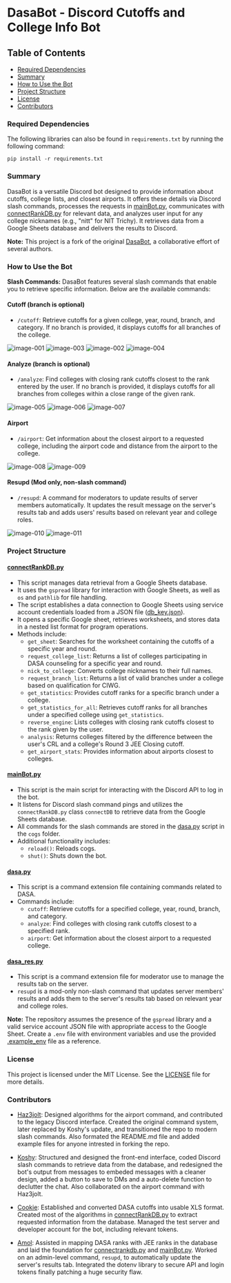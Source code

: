 # DasaBot - Discord Cutoffs and College Info Bot

## Table of Contents
- [Required Dependencies](#required-dependencies)
- [Summary](#summary)
- [How to Use the Bot](#how-to-use-the-bot)
- [Project Structure](#project-structure)
- [License](#license)
- [Contributors](#contributors)

### Required Dependencies
The following libraries can also be found in `requirements.txt` by running the following command:  
```shell
pip install -r requirements.txt
```

### Summary

DasaBot is a versatile Discord bot designed to provide information about cutoffs, college lists, and closest airports. It offers these details via Discord slash commands, processes the requests in [mainBot.py](DASABot/mainBot.py), communicates with [connectRankDB.py](DASABot/connectRankDB.py) for relevant data, and analyzes user input for any college nicknames (e.g., "nitt" for NIT Trichy). It retrieves data from a Google Sheets database and delivers the results to Discord.

**Note:** This project is a fork of the original [DasaBot](https://github.com/DASA-boys/DASA-Bot), a collaborative effort of several authors.

### How to Use the Bot

**Slash Commands:**
DasaBot features several slash commands that enable you to retrieve specific information. Below are the available commands:

#### Cutoff (branch is optional)
- `/cutoff`: Retrieve cutoffs for a given college, year, round, branch, and category. If no branch is provided, it displays cutoffs for all branches of the college.

![image-001](https://github.com/Haz3-jolt/DasaBot/assets/79502699/6f3f1a64-618f-4217-bd82-a876822c52ea)
![image-003](https://github.com/Haz3-jolt/DasaBot/assets/79502699/4e06797e-81b8-4fdd-8d33-ebe990e88800)
![image-002](https://github.com/Haz3-jolt/DasaBot/assets/79502699/9e864e24-1706-4310-a46a-38176ebb62c4)
![image-004](https://github.com/Haz3-jolt/DasaBot/assets/79502699/a252db12-0408-45cc-9a2c-c3e2c7b9130a)

#### Analyze (branch is optional)
- `/analyze`: Find colleges with closing rank cutoffs closest to the rank entered by the user. If no branch is provided, it displays cutoffs for all branches from colleges within a close range of the given rank.

![image-005](https://github.com/Haz3-jolt/DasaBot/assets/79502699/e1de1d00-95ca-47f4-bd57-065b03e23d23)
![image-006](https://github.com/Haz3-jolt/DasaBot/assets/79502699/b79c07a3-33a1-421c-999a-1598049657df)
![image-007](https://github.com/Haz3-jolt/DasaBot/assets/79502699/4d932f65-4198-4b0c-aa61-e6d918e928de)

#### Airport
- `/airport`: Get information about the closest airport to a requested college, including the airport code and distance from the airport to the college.

![image-008](https://github.com/Haz3-jolt/DasaBot/assets/79502699/3a17837c-40f2-4384-a414-513bf87ec43c)
![image-009](https://github.com/Haz3-jolt/DasaBot/assets/79502699/aea489b4-d00c-4f72-a935-ac3eee4c6acc)

#### Resupd (Mod only, non-slash command)
- `/resupd`: A command for moderators to update results of server members automatically. It updates the result message on the server's results tab and adds users' results based on relevant year and college roles.

![image-010](https://github.com/Haz3-jolt/DasaBot/assets/79502699/d2aa80df-a14c-4eed-88ae-346b2b352652)
![image-011](https://github.com/Haz3-jolt/DasaBot/assets/79502699/690f378d-fde3-42ba-9338-fadf504ad5ba)

### Project Structure

#### [connectRankDB.py](DASABot/connectRankDB.py)

- This script manages data retrieval from a Google Sheets database.
- It uses the `gspread` library for interaction with Google Sheets, as well as `os` and `pathlib` for file handling.
- The script establishes a data connection to Google Sheets using service account credentials loaded from a JSON file ([db_key.json](DASABot/example_db_key.json)).
- It opens a specific Google sheet, retrieves worksheets, and stores data in a nested list format for program operations.
- Methods include:
  - `get_sheet`: Searches for the worksheet containing the cutoffs of a specific year and round.
  - `request_college_list`: Returns a list of colleges participating in DASA counseling for a specific year and round.
  - `nick_to_college`: Converts college nicknames to their full names.
  - `request_branch_list`: Returns a list of valid branches under a college based on qualification for CIWG.
  - `get_statistics`: Provides cutoff ranks for a specific branch under a college.
  - `get_statistics_for_all`: Retrieves cutoff ranks for all branches under a specified college using `get_statistics`.
  - `reverse_engine`: Lists colleges with closing rank cutoffs closest to the rank given by the user.
  - `analysis`: Returns colleges filtered by the difference between the user's CRL and a college's Round 3 JEE Closing cutoff.
  - `get_airport_stats`: Provides information about airports closest to colleges.

#### [mainBot.py](DASABot/mainBot.py)

- This script is the main script for interacting with the Discord API to log in the bot.
- It listens for Discord slash command pings and utilizes the `connectRankDB.py` class `connectDB` to retrieve data from the Google Sheets database.
- All commands for the slash commands are stored in the [dasa.py](DASABot/cogs/dasa.py) script in the `cogs` folder.
- Additional functionality includes:
  - `reload()`: Reloads cogs.
  - `shut()`: Shuts down the bot.

#### [dasa.py](DASABot/cogs/dasa.py)

- This script is a command extension file containing commands related to DASA.
- Commands include:
  - `cutoff`: Retrieve cutoffs for a specified college, year, round, branch, and category.
  - `analyze`: Find colleges with closing rank cutoffs closest to a specified rank.
  - `airport`: Get information about the closest airport to a requested college.

#### [dasa_res.py](DASABot/cogs/dasa_res.py)

- This script is a command extension file for moderator use to manage the results tab on the server.
- `resupd` is a mod-only non-slash command that updates server members' results and adds them to the server's results tab based on relevant year and college roles.

**Note:** The repository assumes the presence of the `gspread` library and a valid service account JSON file with appropriate access to the Google Sheet. Create a `.env` file with environment variables and use the provided [.example_env](DASABot/example.env) file as a reference.

### License

This project is licensed under the MIT License. See the [LICENSE](LICENSE) file for more details.

### Contributors

- [Haz3jolt](https://github.com/Haz3-jolt): Designed algorithms for the airport command, and contributed to the legacy Discord interface. Created the original command system, later replaced by Koshy's update, and transitioned the repo to modern slash commands. Also formated the README.md file and added example files for anyone intrested in forking the repo.

- [Koshy](https://github.com/koshyj8): Structured and designed the front-end interface, coded Discord slash commands to retrieve data from the database, and redesigned the bot's output from messages to embeded messages with a cleaner design, added a button to save to DMs and a auto-delete function to declutter the chat. Also collaborated on the airport command with Haz3jolt. 

- [Cookie](https://github.com/CookieOnCode): Established and converted DASA cutoffs into usable XLS format. Created most of the algorithms in [connectRankDB.py](DASABot/connectRankDB.py) to extract requested information from the database. Managed the test server and developer account for the bot, including relevant tokens. 

- [Amol](https://github.com/AmolOnGitHub): Assisted in mapping DASA ranks with JEE ranks in the database and laid the foundation for [connectrankdb.py](DASABot/connectRankDB.py) and [mainBot.py](DASABot/mainBot.py). Worked on an admin-level command, `resupd`, to automatically update the server's results tab. Integrated the dotenv library to secure API and login tokens finally patching a huge security flaw.
